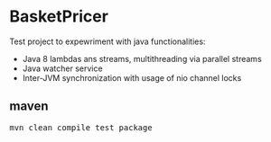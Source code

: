 BasketPricer
============

Test project to expewriment with java functionalities:
* Java 8 lambdas ans streams, multithreading via parallel streams
* Java watcher service
* Inter-JVM synchronization with usage of nio channel locks

<h2>maven</h2>
<pre>mvn clean compile test package</pre>

